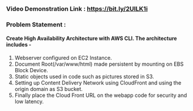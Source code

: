 ### Video Demonstration Link : https://bit.ly/2UILK1i

### Problem Statement :

#### Create High Availability Architecture with AWS CLI. The architecture includes -

1. Webserver configured on EC2 Instance.
2. Document Root(/var/www/html) made persistent by mounting on EBS Block Device.
3. Static objects used in code such as pictures stored in S3.
4. Setting up Content Delivery Network using CloudFront and using the origin domain as S3 bucket.
5. Finally place the Cloud Front URL on the webapp code for security and low latency.
